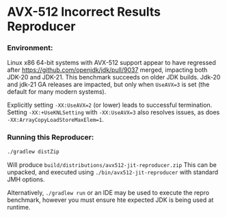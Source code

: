 # AVX-512 Incorrect Results Reproducer

### Environment:

Linux x86 64-bit systems with AVX-512 support appear to have regressed after
https://github.com/openjdk/jdk/pull/9037 merged, impacting both JDK-20 and
JDK-21. This benchmark succeeds on older JDK builds. Jdk-20 and jdk-21 GA
releases are impacted, but only when `UseAVX=3` is set (the default for
many modern systems).

Explicitly setting `-XX:UseAVX=2` (or lower) leads to successful termination.
Setting `-XX:+UseKNLSetting` with `-XX:UseAVX=3` also resolves issues,
as does `-XX:ArrayCopyLoadStoreMaxElem=1`.

### Running this Reproducer:

```bash
./gradlew distZip
```

Will produce `build/distributions/avx512-jit-reproducer.zip`
This can be unpacked, and executed using `./bin/avx512-jit-reproducer` with standard JMH options.

Alternatively, `./gradlew run` or an IDE may be used to execute the repro benchmark, however
you must ensure hte expected JDK is being used at runtime.
